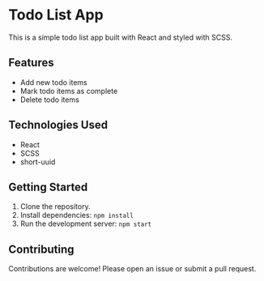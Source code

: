 # Todo List App

This is a simple todo list app built with React and styled with SCSS.

## Features

- Add new todo items
- Mark todo items as complete
- Delete todo items

## Technologies Used

- React
- SCSS
- short-uuid

## Getting Started

1. Clone the repository.
2. Install dependencies: `npm install`
3. Run the development server: `npm start`

## Contributing

Contributions are welcome! Please open an issue or submit a pull request.